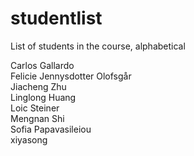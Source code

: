 # studentlist
List of students in the course, alphabetical

Carlos Gallardo <br >
Felicie Jennysdotter Olofsgår<br >
Jiacheng Zhu <br >
Linglong Huang <br >
Loic Steiner <br >
Mengnan Shi <br >
Sofia Papavasileiou <br >
xiyasong

